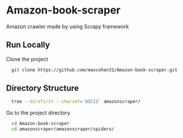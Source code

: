 # Amazon-book-scraper
Amazon crawler made by using Scrapy framework

## Run Locally
Clone the project

```bash
  git clone https://github.com/maxcohen31/Amazon-book-scraper.git
```
## Directory Structure
```bash
  tree --dirsfirst --charset='ASCII' amazonscraper/
```

Go to the project directory

```bash
  cd Amazon-book-scraper
  cd amazonscraper/amazonscraper/spiders/
```
